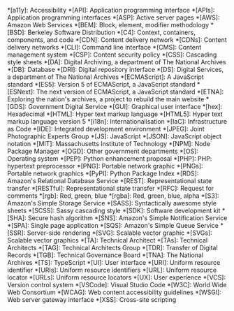*[a11y]: Accessibility
*[API]: Application programming interface
*[APIs]: Application programming interfaces
*[ASP]: Active server pages
*[AWS]: Amazon Web Services
*[BEM]: Block, element, modifier methodology
*[BSD]: Berkeley Software Distribution
*[C4]: Context, containers, components, and code
*[CDN]: Content delivery network
*[CDNs]: Content delivery networks
*[CLI]: Command line interface
*[CMS]: Content management system
*[CSP]: Content security policy
*[CSS]: Cascading style sheets
*[DA]: Digital Archiving, a department of The National Archives
*[DB]: Database
*[DRI]: Digital repository interface
*[DS]: Digital Services, a department of The National Archives
*[ECMAScript]: A JavaScript standard
*[ES5]: Version 5 of ECMAScript, a JavaScript standard
*[ESNext]: The next version of ECMAScript, a JavaScript standard
*[ETNA]: Exploring the nation's archives, a project to rebuild the main website
*[GDS]: Government Digital Service
*[GUI]: Graphical user interface
*[hex]: Hexadecimal
*[HTML]: Hyper text markup language
*[HTML5]: Hyper text markup language version 5
*[i18n]: Internationalisation
*[IaC]: Infrastructure as Code
*[IDE]: Integrated development environment
*[JPEG]: Joint Photographic Experts Group
*[JS]: JavaScript
*[JSON]: JavaScript object notation
*[MIT]: Massachusetts Institute of Technology
*[NPM]: Node Package Manager
*[OGD]: Other government departments
*[OS]: Operating system
*[PEP]: Python enhancement proposal
*[PHP]: PHP: hypertext preprocessor
*[PNG]: Portable network graphic
*[PNGs]: Portable network graphics
*[PyPI]: Python Package Index
*[RDS]: Amazon's Relational Database Service
*[REST]: Representational state transfer
*[RESTful]: Representational state transfer
*[RFC]: Request for comments
*[rgb]: Red, green, blue
*[rgba]: Red, green, blue, alpha
*[S3]: Amazon's Simple Storage Service
*[SASS]: Syntactically awesome style sheets
*[SCSS]: Sassy cascading style 
*[SDK]: Software development kit
*[SHA]: Secure hash algorithm
*[SNS]: Amazon's Simple Notification Service
*[SPA]: Single page application
*[SQS]: Amazon's Simple Queue Service
*[SSR]: Server-side rendering
*[SVG]: Scalable vector graphic
*[SVGs]: Scalable vector graphics
*[TA]: Technical Architect
*[TAs]: Technical Architects
*[TAG]: Technical Architects Group
*[TDR]: Transfer of Digital Records
*[TGB]: Technical Governance Board
*[TNA]: The National Archives
*[TS]: TypeScript
*[UI]: User interface
*[URI]: Uniform resource identifier
*[URIs]: Uniform resource identifiers
*[URL]: Uniform resource locator
*[URLs]: Uniform resource locators
*[UX]: User experience
*[VCS]: Version control system
*[VSCode]: Visual Studio Code
*[W3C]: World Wide Web Consortium
*[WCAG]: Web content accessibility guidelines
*[WSGI]: Web server gateway interface
*[XSS]: Cross-site scripting

